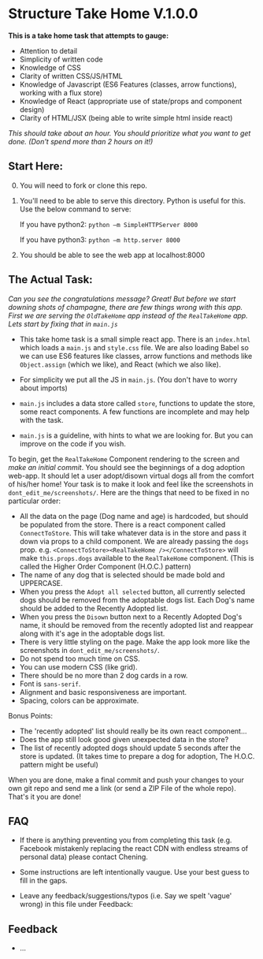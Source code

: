 # Structure Take Home V.1.0.0

**This is a take home task that attempts to gauge:**

* Attention to detail
* Simplicity of written code
* Knowledge of CSS
* Clarity of written CSS/JS/HTML
* Knowledge of Javascript (ES6 Features (classes, arrow functions), working with a flux store)
* Knowledge of React (appropriate use of state/props and component design)
* Clarity of HTML/JSX (being able to write simple html inside react)

_This should take about an hour. You should prioritize what you want to get done. (Don't spend more than 2 hours on it!)_

## Start Here:

0.  You will need to fork or clone this repo. 

1.  You'll need to be able to serve this directory. Python is useful for this. Use the below command to serve:

    If you have python2: `python –m SimpleHTTPServer 8000`

    If you have python3: `python –m http.server 8000`

2.  You should be able to see the web app at localhost:8000

## The Actual Task:

_Can you see the congratulations message? Great! But before we start downing shots of champagne, there are few things wrong with this app. First we are serving the `OldTakeHome` app instead of the `RealTakeHome` app. Lets start by fixing that in `main.js`_

* This take home task is a small simple react app. There is an `index.html` which loads a `main.js` and `style.css` file. We are also loading Babel so we can use ES6 features like classes, arrow functions and methods like `Object.assign` (which we like), and React (which we also like).

* For simplicity we put all the JS in `main.js`. (You don't have to worry about imports)
* `main.js` includes a data store called `store`, functions to update the store, some react components. A few functions are incomplete and may help with the task.
* `main.js` is a guideline, with hints to what we are looking for. But you can improve on the code if you wish.

To begin, get the `RealTakeHome` Component rendering to the screen and *make an initial commit*. You should see the beginnings of a dog adoption web-app. It should let a user adopt/disown virtual dogs all from the comfort of his/her home! Your task is to make it look and feel like the screenshots in `dont_edit_me/screenshots/`. Here are the things that need to be fixed in no particular order:

* All the data on the page (Dog name and age) is hardcoded, but should be populated from the store. There is a react component called `ConnectToStore`. This will take whatever data is in the store and pass it down via props to a child component. We are already passing the `dogs` prop. e.g. `<ConnectToStore><RealTakeHome /></ConnectToStore>` will make `this.props.dogs` available to the `RealTakeHome` component. (This is called the Higher Order Component (H.O.C.) pattern)
* The name of any dog that is selected should be made bold and UPPERCASE.
* When you press the `Adopt all selected` button, all currently selected dogs should be removed from the adoptable dogs list. Each Dog's name should be added to the Recently Adopted list.
* When you press the `Disown` button next to a Recently Adopted Dog's name, it should be removed from the recently adopted list and reappear along with it's age in the adoptable dogs list.
* There is very little styling on the page. Make the app look more like the screenshots in `dont_edit_me/screenshots/`.
 * Do not spend too much time on CSS.
 * You can use modern CSS (like grid).
 * There should be no more than 2 dog cards in a row.
 * Font is `sans-serif`.
 * Alignment and basic responsiveness are important.
 * Spacing, colors can be approximate.

Bonus Points:

* The 'recently adopted' list should really be its own react component...
* Does the app still look good given unexpected data in the store?
* The list of recently adopted dogs should update 5 seconds after the store is updated. (It takes time to prepare a dog for adoption, The H.O.C. pattern might be useful)

When you are done, make a final commit and push your changes to your own git repo and send me a link (or send a ZIP File of the whole repo).
That's it you are done! 

## FAQ

* If there is anything preventing you from completing this task (e.g. Facebook mistakenly replacing the react CDN with endless streams of personal data) please contact Chening.

* Some instructions are left intentionally vaugue. Use your best guess to fill in the gaps.

* Leave any feedback/suggestions/typos (i.e. Say we spelt 'vague' wrong) in this file under Feedback:

## Feedback

* ...
